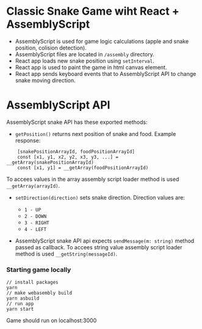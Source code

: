 # Classic Snake Game wiht React + AssemblyScript

- AssemblyScript is used for game logic calculations (apple and snake position, colision detection).
- AssemblyScript files are located in `/assembly` directory.
- React app loads new snake position using `setInterval`.
- React app is used to paint the game in html canvas element.
- React app sends keyboard events that to AssemblyScript API to change snake moving direction.

# AssemblyScript API

AssemblyScript snake API has these exported methods:

- `getPosition()` returns next position of snake and food. Example response:

```
    [snakePositionArrayId, foodPositionArrayId]
    const [x1, y1, x2, y2, x3, y3, ...] = __getArray(snakePositionArrayId)
    const [x1, y1] = __getArray(foodPositionArrayId)
```
To accees values in the array assembly script loader method is used `__getArray(arrayId)`.


- `setDirection(direction)` sets snake direction. Direction values are:
    - `1 - UP`
    - `2 - DOWN`
    - `3 - RIGHT`
    - `4 - LEFT`


- AssemblyScript snake API api expects `sendMessage(m: string)` method passed as callback. To accees string value assembly script loader method is used `__getString(messageId)`.


### Starting game locally

```
// install packages
yarn
// make webasembly build
yarn asbuild
// run app
yarn start
```

Game should run on localhost:3000
